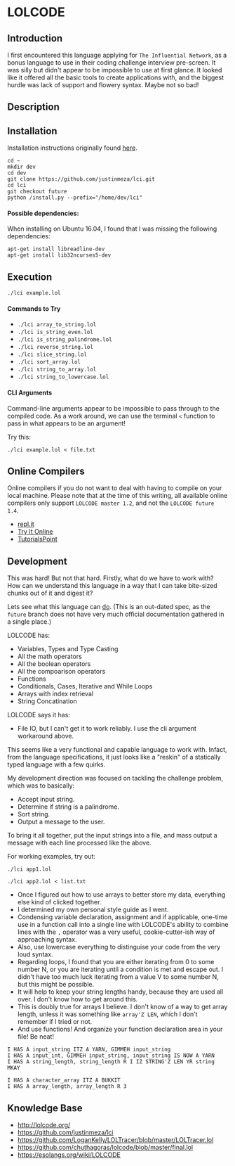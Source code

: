 # LOLCODE
## Introduction
I first encountered this language applying for ```The Influential Network```, as a bonus language to use in their coding challenge interview pre-screen. It was silly but didn't appear to be impossible to use at first glance. It looked like it offered all the basic tools to create applications with, and the biggest hurdle was lack of support and flowery syntax. Maybe not so bad!

## Description

## Installation
Installation instructions originally found [here](https://github.com/justinmeza/lci).
```
cd ~
mkdir dev
cd dev
git clone https://github.com/justinmeza/lci.git
cd lci
git checkout future
python /install.py --prefix="/home/dev/lci"
```

#### Possible dependencies:
When installing on Ubuntu 16.04, I found that I was missing the following dependencies:
```
apt-get install libreadline-dev
apt-get install lib32ncurses5-dev
```

## Execution
```
./lci example.lol
```

#### Commands to Try
- ```./lci array_to_string.lol```
- ```./lci is_string_even.lol```
- ```./lci is_string_palindrome.lol```
- ```./lci reverse_string.lol```
- ```./lci slice_string.lol```
- ```./lci sort_array.lol```
- ```./lci string_to_array.lol```
- ```./lci string_to_lowercase.lol```

#### CLI Arguments
Command-line arguments appear to be impossible to pass through to the compiled code. As a work around, we can use the terminal ```<``` function to pass in what appears to be an argument!

Try this:
```
./lci example.lol < file.txt
```

## Online Compilers
Online compilers if you do not want to deal with having to compile on your local machine. Please note that at the time of this writing, all available online compilers only support ```LOLCODE master 1.2```, and not the ```LOLCODE future 1.4```.

- [repl.it](https://repl.it/languages/LOLCODE)
- [Try It Online](https://tio.run/#lolcode)
- [TutorialsPoint](https://www.tutorialspoint.com/execute_lolcode_online.php)

## Development

This was hard! But not that hard. Firstly, what do we have to work with? How can we understand this language in a way that I can take bite-sized chunks out of it and digest it?

Lets see what this language can [do](https://github.com/justinmeza/lolcode-spec/blob/master/v1.2/lolcode-spec-v1.2.md). (This is an out-dated spec, as the ```future``` branch does not have very much official documentation gathered in a single place.)

LOLCODE has:
- Variables, Types and Type Casting
- All the math operators
- All the boolean operators
- All the compoarison operators
- Functions
- Conditionals, Cases, Iterative and While Loops
- Arrays with index retrieval
- String Concatination

LOLCODE says it has:
- File IO, but I can't get it to work reliably. I use the cli argument workaround above.

This seems like a very functional and capable language to work with. Infact, from the language specifications, it just looks like a "reskin" of a statically typed language with a few quirks.

My development direction was focused on tackling the challenge problem, which was to basically:
- Accept input string.
- Determine if string is a palindrome.
- Sort string.
- Output a message to the user.

To bring it all together, put the input strings into a file, and mass output a message with each line processed like the above.

For working examples, try out:
```
./lci app1.lol
```

```
./lci app2.lol < list.txt
```

- Once I figured out how to use arrays to better store my data, everything else kind of clicked together.
- I determined my own personal style guide as I went.
- Condensing variable declaration, assignment and if applicable, one-time use in a function call into a single line with LOLCODE's ability to combine lines with the ```,``` operator was a very useful, cookie-cutter-ish way of approaching syntax.
- Also, use lowercase everything to distinguise your code from the very loud syntax.
- Regarding loops, I found that you are either iterating from 0 to some number N, or you are iterating until a condition is met and escape out. I didn't have too much luck iterating from a value V to some number N, but this might be possible.
- It will help to keep your string lengths handy, because they are used all over. I don't know how to get around this.
- This is doubly true for arrays I believe. I don't know of a way to get array length, unless it was something like ```array'Z LEN```, which I don't remember if I tried or not.
- And use functions! And organize your function declaration area in your file! Be neat!

```
I HAS A input_string ITZ A YARN, GIMMEH input_string
I HAS A input_int, GIMMEH input_string, input_string IS NOW A YARN
I HAS A string_length, string_length R I IZ STRING'Z LEN YR string MKAY

I HAS A character_array ITZ A BUKKIT
I HAS A array_length, array_length R 3
```

## Knowledge Base
- http://lolcode.org/
- https://github.com/justinmeza/lci
- https://github.com/LoganKelly/LOLTracer/blob/master/LOLTracer.lol
- https://github.com/chuthagoras/lolcode/blob/master/final.lol
- https://esolangs.org/wiki/LOLCODE